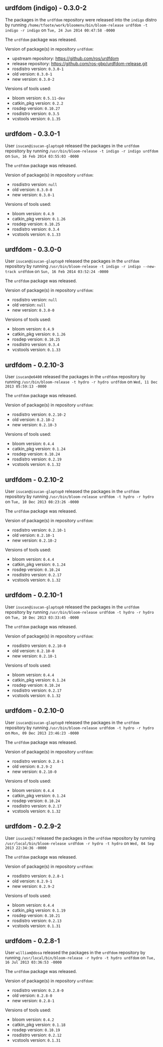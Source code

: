 ## urdfdom (indigo) - 0.3.0-2

The packages in the `urdfdom` repository were released into the `indigo` distro by running `/home/tfoote/work/bloomenv/bin/bloom-release urdfdom -t indigo -r indigo` on `Tue, 24 Jun 2014 00:47:58 -0000`

The `urdfdom` package was released.

Version of package(s) in repository `urdfdom`:
- upstream repository: https://github.com/ros/urdfdom
- release repository: https://github.com/ros-gbp/urdfdom-release.git
- rosdistro version: `0.3.0-1`
- old version: `0.3.0-1`
- new version: `0.3.0-2`

Versions of tools used:
- bloom version: `0.5.11-dev`
- catkin_pkg version: `0.2.2`
- rosdep version: `0.10.27`
- rosdistro version: `0.3.5`
- vcstools version: `0.1.35`


## urdfdom - 0.3.0-1

User `isucan@isucan-glaptop0` released the packages in the `urdfdom` repository by running `/usr/bin/bloom-release -t indigo -r indigo urdfdom` on `Sun, 16 Feb 2014 03:55:03 -0000`

The `urdfdom` package was released.

Version of package(s) in repository `urdfdom`:
- rosdistro version: `null`
- old version: `0.3.0-0`
- new version: `0.3.0-1`

Versions of tools used:
- bloom version: `0.4.9`
- catkin_pkg version: `0.1.26`
- rosdep version: `0.10.25`
- rosdistro version: `0.3.4`
- vcstools version: `0.1.33`


## urdfdom - 0.3.0-0

User `isucan@isucan-glaptop0` released the packages in the `urdfdom` repository by running `/usr/bin/bloom-release -t indigo -r indigo --new-track urdfdom` on `Sun, 16 Feb 2014 03:52:24 -0000`

The `urdfdom` package was released.

Version of package(s) in repository `urdfdom`:
- rosdistro version: `null`
- old version: `null`
- new version: `0.3.0-0`

Versions of tools used:
- bloom version: `0.4.9`
- catkin_pkg version: `0.1.26`
- rosdep version: `0.10.25`
- rosdistro version: `0.3.4`
- vcstools version: `0.1.33`


## urdfdom - 0.2.10-3

User `isucan@e6400` released the packages in the `urdfdom` repository by running `/usr/bin/bloom-release -t hydro -r hydro urdfdom` on `Wed, 11 Dec 2013 05:59:13 -0000`

The `urdfdom` package was released.

Version of package(s) in repository `urdfdom`:
- rosdistro version: `0.2.10-2`
- old version: `0.2.10-2`
- new version: `0.2.10-3`

Versions of tools used:
- bloom version: `0.4.4`
- catkin_pkg version: `0.1.24`
- rosdep version: `0.10.24`
- rosdistro version: `0.2.19`
- vcstools version: `0.1.32`


## urdfdom - 0.2.10-2

User `isucan@isucan-glaptop0` released the packages in the `urdfdom` repository by running `/usr/bin/bloom-release urdfdom -t hydro -r hydro` on `Tue, 10 Dec 2013 08:23:26 -0000`

The `urdfdom` package was released.

Version of package(s) in repository `urdfdom`:
- rosdistro version: `0.2.10-1`
- old version: `0.2.10-1`
- new version: `0.2.10-2`

Versions of tools used:
- bloom version: `0.4.4`
- catkin_pkg version: `0.1.24`
- rosdep version: `0.10.24`
- rosdistro version: `0.2.17`
- vcstools version: `0.1.32`


## urdfdom - 0.2.10-1

User `isucan@isucan-glaptop0` released the packages in the `urdfdom` repository by running `/usr/bin/bloom-release urdfdom -t hydro -r hydro` on `Tue, 10 Dec 2013 03:33:45 -0000`

The `urdfdom` package was released.

Version of package(s) in repository `urdfdom`:
- rosdistro version: `0.2.10-0`
- old version: `0.2.10-0`
- new version: `0.2.10-1`

Versions of tools used:
- bloom version: `0.4.4`
- catkin_pkg version: `0.1.24`
- rosdep version: `0.10.24`
- rosdistro version: `0.2.17`
- vcstools version: `0.1.32`


## urdfdom - 0.2.10-0

User `isucan@isucan-glaptop0` released the packages in the `urdfdom` repository by running `/usr/bin/bloom-release urdfdom -t hydro -r hydro` on `Mon, 09 Dec 2013 23:46:23 -0000`

The `urdfdom` package was released.

Version of package(s) in repository `urdfdom`:
- rosdistro version: `0.2.8-1`
- old version: `0.2.9-2`
- new version: `0.2.10-0`

Versions of tools used:
- bloom version: `0.4.4`
- catkin_pkg version: `0.1.24`
- rosdep version: `0.10.24`
- rosdistro version: `0.2.17`
- vcstools version: `0.1.32`


## urdfdom - 0.2.9-2

User `isucan@i7` released the packages in the `urdfdom` repository by running `/usr/local/bin/bloom-release urdfdom -r hydro -t hydro` on `Wed, 04 Sep 2013 22:34:36 -0000`

The `urdfdom` package was released.

Version of package(s) in repository `urdfdom`:
- rosdistro version: `0.2.8-1`
- old version: `0.2.9-1`
- new version: `0.2.9-2`

Versions of tools used:
- bloom version: `0.4.4`
- catkin_pkg version: `0.1.19`
- rosdep version: `0.10.21`
- rosdistro version: `0.2.13`
- vcstools version: `0.1.31`


## urdfdom - 0.2.8-1

User `william@dosa` released the packages in the `urdfdom` repository by running `/usr/local/bin/bloom-release -r hydro -t hydro urdfdom` on `Tue, 16 Jul 2013 03:36:53 -0000`

The `urdfdom` package was released.

Version of package(s) in repository `urdfdom`:
- rosdistro version: `0.2.8-0`
- old version: `0.2.8-0`
- new version: `0.2.8-1`

Versions of tools used:
- bloom version: `0.4.2`
- catkin_pkg version: `0.1.18`
- rosdep version: `0.10.19`
- rosdistro version: `0.2.12`
- vcstools version: `0.1.31`


